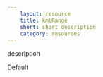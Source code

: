 ```yaml
---
    layout: resource
    title: kmlRange
    short: short description
    category: resources
---
```


description

Default

